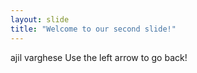 ```yaml
---
layout: slide
title: "Welcome to our second slide!"
---
```

ajil varghese
Use the left arrow to go back!
